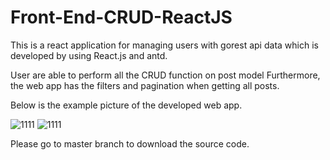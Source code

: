 # Front-End-CRUD-ReactJS

This is a react application for managing users with gorest api data which is developed by using React.js and antd.

User are able to perform all the CRUD function on post model
Furthermore, the web app has the filters and pagination when getting all posts.

Below is the example picture of the developed web app.

![1111](https://user-images.githubusercontent.com/79991880/146634413-44a4b978-8aac-4a33-a6ce-04e18977b568.png)
![1111](https://user-images.githubusercontent.com/79991880/146634427-7067e862-7bdb-4587-9d12-46dc1112cac0.png)


Please go to master branch to download the source code.
